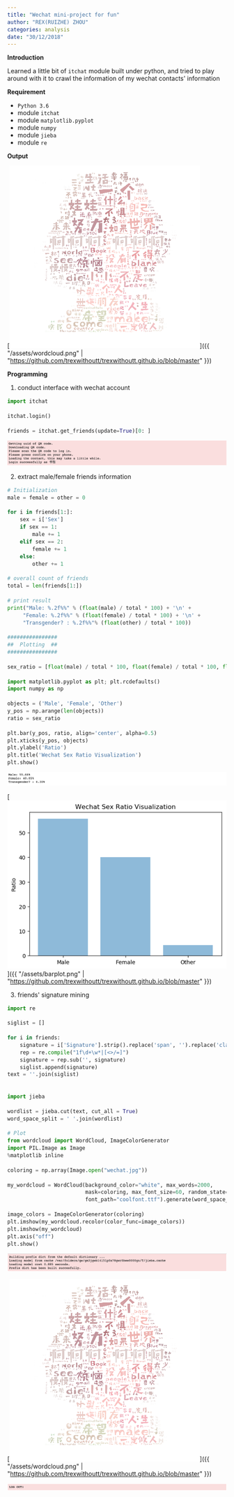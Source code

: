 ```yaml
---
title: "Wechat mini-project for fun"
author: "REX(RUIZHE) ZHOU"
categories: analysis
date: "30/12/2018"
---
```


**Introduction**

Learned a little bit of `itchat` module built under python, and tried to play around with it to crawl the information of my
wechat contacts' information

**Requirement**

- `Python 3.6`
- module `itchat`
- module `matplotlib.pyplot`
- module `numpy`
- module `jieba`
- module `re`

**Output**

[<img src="/assets/wordcloud.png" class="fit image">]({{ "/assets/wordcloud.png" | "https://github.com/trexwithoutt/trexwithoutt.github.io/blob/master" }})


**Programming**

1. conduct interface with wechat account

```python
import itchat

itchat.login()

friends = itchat.get_friends(update=True)[0: ]
```

<img src="/sec1.png" class="fit image">


2. extract male/female friends information

```python
# Initialization
male = female = other = 0

for i in friends[1:]:
    sex = i['Sex']
    if sex == 1:
        male += 1
    elif sex == 2:
        female += 1
    else:
        other += 1

# overall count of friends
total = len(friends[1:])

# print result
print("Male: %.2f%%" % (float(male) / total * 100) + '\n' +
     "Female: %.2f%%" % (float(female) / total * 100) + '\n' +
     "Transgender? : %.2f%%"% (float(other) / total * 100)) 

################
##  Plotting  ##
################

sex_ratio = [float(male) / total * 100, float(female) / total * 100, float(other) / total * 100]

import matplotlib.pyplot as plt; plt.rcdefaults()
import numpy as np

objects = ('Male', 'Female', 'Other')
y_pos = np.arange(len(objects))
ratio = sex_ratio
 
plt.bar(y_pos, ratio, align='center', alpha=0.5)
plt.xticks(y_pos, objects)
plt.ylabel('Ratio')
plt.title('Wechat Sex Ratio Visualization')
plt.show()

```
<img src="/ratio.png" class="fit image">


[<img src="/assets/barplot.png" class="fit image">]({{ "/assets/barplot.png" | "https://github.com/trexwithoutt/trexwithoutt.github.io/blob/master" }})



3. friends' signature mining

```python
import re

siglist = []

for i in friends:
    signature = i['Signature'].strip().replace('span', '').replace('class', '').replace('emoji', '')
    rep = re.compile("1f\d+\w*|[<>/=]")
    signature = rep.sub('', signature)
    siglist.append(signature)
text = ''.join(siglist)


import jieba

wordlist = jieba.cut(text, cut_all = True)
word_space_split = ' '.join(wordlist)

# Plot
from wordcloud import WordCloud, ImageColorGenerator
import PIL.Image as Image
%matplotlib inline

coloring = np.array(Image.open("wechat.jpg"))

my_wordcloud = WordCloud(background_color="white", max_words=2000,
                         mask=coloring, max_font_size=60, random_state=42, scale=3,
                         font_path="coolfont.ttf").generate(word_space_split)

image_colors = ImageColorGenerator(coloring)
plt.imshow(my_wordcloud.recolor(color_func=image_colors))
plt.imshow(my_wordcloud)
plt.axis("off")
plt.show()
```
<img src="/sec2.png" class="fit image">

[<img src="/assets/wordcloud.png" class="fit image">]({{ "/assets/wordcloud.png" | "https://github.com/trexwithoutt/trexwithoutt.github.io/blob/master" }})

<img src="/logout.png" class="fit image">

